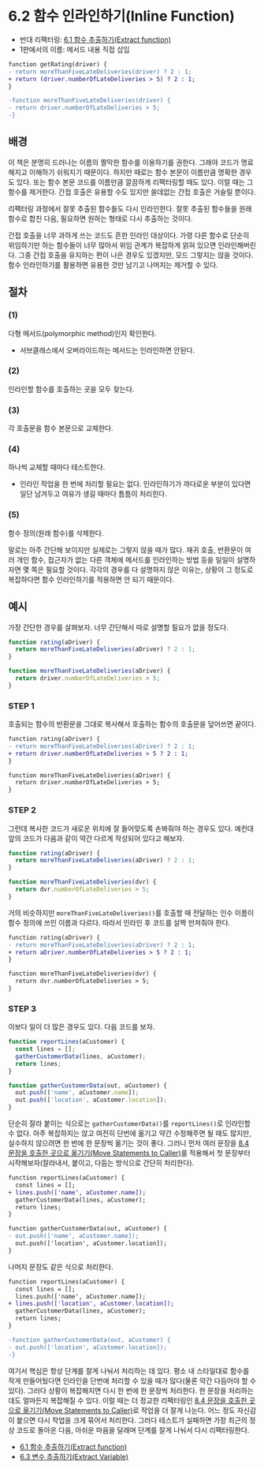 # 6.2 함수 인라인하기(Inline Function)
- 반대 리팩터링: [6.1 함수 추출하기(Extract function)](https://github.com/wonder13662/refactoring-v2/blob/writing/chapter06/6-1.md)
- 1판에서의 이름: 메서드 내용 직접 삽입
``` diff
function getRating(driver) {
- return moreThanFiveLateDeliveries(driver) ? 2 : 1;
+ return (driver.numberOfLateDeliveries > 5) ? 2 : 1;
}

-function moreThanFiveLateDeliveries(driver) {
- return driver.numberOfLateDeliveries > 5;
-}
```
## 배경
이 책은 분명히 드러나는 이름의 짤막한 함수를 이용하기를 권한다. 그래야 코드가 명료해지고 이해하기 쉬워지기 때문이다. 하지만 때로는 함수 본문이 이름만큼 명확한 경우도 있다. 또는 함수 본문 코드를 이름만큼 깔끔하게 리팩터링할 때도 있다. 이럴 때는 그 함수를 제거한다. 간접 호출은 유용할 수도 있지만 쓸데없는 간접 호출은 거슬릴 뿐이다.

리팩터링 과정에서 잘못 추출된 함수들도 다시 인라인한다. 잘못 추출된 함수들을 원래 함수로 합친 다음, 필요하면 원하는 형태로 다시 추출하는 것이다.

간접 호출을 너무 과하게 쓰는 코드도 흔한 인라인 대상이다. 가령 다른 함수로 단순히 위임하기만 하는 함수들이 너무 많아서 위임 관계가 복잡하게 얽혀 있으면 인라인해버린다. 그중 간접 호출을 유지하는 편이 나은 경우도 있겠지만, 모드 그렇지는 않을 것이다. 함수 인라인하기를 활용하면 유용한 것만 남기고 나머지는 제거할 수 있다.
## 절차
### (1)
다형 메서드(polymorphic method)인지 확인한다.
- 서브클래스에서 오버라이드하는 메서드는 인라인하면 안된다.
### (2)
인라인할 함수를 호출하는 곳을 모두 찾는다.
### (3)
각 호출문을 함수 본문으로 교체한다.
### (4)
하나씩 교체할 때마다 테스트한다.
- 인라인 작업을 한 번에 처리할 필요는 없다. 인라인하기가 까다로운 부분이 있다면 일단 남겨두고 여유가 생길 때마다 틈틈이 처리힌다.
### (5)
함수 정의(원래 함수)를 삭제한다.

말로는 아주 간단해 보이지만 실제로는 그렇지 않을 때가 많다. 재귀 호출, 반환문이 여러 개인 함수, 접근자가 없는 다른 객체에 메서드를 인라인하는 방법 등을 일일이 설명하자면 몇 쪽은 필요할 것이다. 각각의 경우를 다 설명하지 않은 이유는, 상황이 그 정도로 복잡하다면 함수 인라인하기를 적용하면 안 되기 때문이다.
## 예시
가장 간단한 경우를 살펴보자. 너무 간단해서 따로 설명할 필요가 없을 정도다.
```javascript
function rating(aDriver) {
  return moreThanFiveLateDeliveries(aDriver) ? 2 : 1;
}

function moreThanFiveLateDeliveries(aDriver) {
  return driver.numberOfLateDeliveries > 5;
}
```
### STEP 1
호출되는 함수의 반환문을 그대로 복사해서 호출하는 함수의 호출문을 덮어쓰면 끝이다.
```diff
function rating(aDriver) {
- return moreThanFiveLateDeliveries(aDriver) ? 2 : 1;
+ return driver.numberOfLateDeliveries > 5 ? 2 : 1;
}

function moreThanFiveLateDeliveries(aDriver) {
  return driver.numberOfLateDeliveries > 5;
}
```
### STEP 2
그런데 복사한 코드가 새로운 위치에 잘 들어맞도록 손봐줘야 하는 경우도 있다. 예컨대 앞의 코드가 다음과 같이 약간 다르게 작성되어 있다고 해보자.
```javascript
function rating(aDriver) {
  return moreThanFiveLateDeliveries(aDriver) ? 2 : 1;
}

function moreThanFiveLateDeliveries(dvr) {
  return dvr.numberOfLateDeliveries > 5;
}
```
거의 비슷하지만 `moreThanFiveLateDeliveries()`를 호출할 때 전달하는 인수 이름이 함수 정의에 쓰인 이름과 다르다. 따라서 인라인 후 코드를 살짝 만져줘야 한다.
```diff
function rating(aDriver) {
- return moreThanFiveLateDeliveries(aDriver) ? 2 : 1;
+ return aDriver.numberOfLateDeliveries > 5 ? 2 : 1;
}

function moreThanFiveLateDeliveries(dvr) {
  return dvr.numberOfLateDeliveries > 5;
}
```
### STEP 3
이보다 일이 더 많은 경우도 있다. 다음 코드를 보자.
```javascript
function reportLines(aCustomer) {
  const lines = [];
  gatherCustomerData(lines, aCustomer);
  return lines;
}

function gatherCustomerData(out, aCustomer) {
  out.push(['name', aCustomer.name]);
  out.push(['location', aCustomer.location]);
}
```
단순히 잘라 붙이는 식으로는 `gatherCustomerData()`를 `reportLines()`로 인라인할 수 없다. 아주 복잡하지는 않고 여전히 단번에 옮기고 약간 수정해주면 될 때도 많지만, 실수하지 않으려면 한 번에 한 문장씩 옮기는 것이 좋다. 그러니 먼저 여러 문장을 [8.4 문장을 호출한 곳으로 옮기기(Move Statements to Caller)](https://github.com/wonder13662/refactoring-v2/blob/writing/chapter08/8-4.md)를 적용해서 첫 문장부터 시작해보자(잘라내서, 붙이고, 다듬는 방식으로 간단히 처리한다).
```diff
function reportLines(aCustomer) {
  const lines = [];
+ lines.push(['name', aCustomer.name]);
  gatherCustomerData(lines, aCustomer);
  return lines;
}

function gatherCustomerData(out, aCustomer) {
- out.push(['name', aCustomer.name]);
  out.push(['location', aCustomer.location]);
}
```
나머지 문장도 같은 식으로 처리한다.
```diff
function reportLines(aCustomer) {
  const lines = [];
  lines.push(['name', aCustomer.name]);
+ lines.push(['location', aCustomer.location]);
  gatherCustomerData(lines, aCustomer);
  return lines;
}

-function gatherCustomerData(out, aCustomer) {
- out.push(['location', aCustomer.location]);
-}
```

여기서 핵심은 항상 단계를 잘게 나눠서 처리하는 데 있다. 평소 내 스타일대로 함수를 작게 만들어뒀다면 인라인을 단번에 처리할 수 있을 때가 많다(물론 약간 다듬어야 할 수 있다). 그러다 상황이 복잡해지면 다시 한 번에 한 문장씩 처리한다. 한 문장을 처리하는 데도 얼마든지 복잡해질 수 있다. 이럴 때는 더 정교한 리팩터링인 [8.4 문장을 호출한 곳으로 옮기기(Move Statements to Caller)](https://github.com/wonder13662/refactoring-v2/blob/writing/chapter08/8-4.md)로 작업을 더 잘게 나눈다. 어느 정도 자신감이 붙으면 다시 작업을 크게 묶어서 처리한다. 그러다 테스트가 실패하면 가장 최근의 정상 코드로 돌아온 다음, 아쉬운 마음을 달래며 단계를 잘게 나눠서 다시 리팩터링한다.

- [6.1 함수 추출하기(Extract function)](https://github.com/wonder13662/refactoring-v2/blob/writing/chapter06/6-1.md)
- [6.3 변수 추출하기(Extract Variable)](https://github.com/wonder13662/refactoring-v2/blob/writing/chapter06/6-3.md)